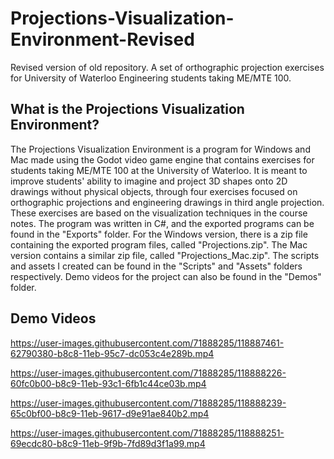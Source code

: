 # Projections-Visualization-Environment-Revised
Revised version of old repository. A set of orthographic projection exercises for University of Waterloo Engineering students taking ME/MTE 100.

## What is the Projections Visualization Environment?
The Projections Visualization Environment is a program for Windows and Mac made using the Godot video game engine that contains exercises for students taking ME/MTE 100 at the University of Waterloo. It is meant to improve students' ability to imagine and project 3D shapes onto 2D drawings without physical objects, through four exercises focused on orthographic projections and engineering drawings in third angle projection. These exercises are based on the visualization techniques in the course notes. The program was written in C#, and the exported programs can be found in the "Exports" folder. For the Windows version, there is a zip file containing the exported program files, called "Projections.zip". The Mac version contains a similar zip file, called "Projections_Mac.zip". The scripts and assets I created can be found in the "Scripts" and "Assets" folders respectively. Demo videos for the project can also be found in the "Demos" folder.


## Demo Videos

https://user-images.githubusercontent.com/71888285/118887461-62790380-b8c8-11eb-95c7-dc053c4e289b.mp4

https://user-images.githubusercontent.com/71888285/118888226-60fc0b00-b8c9-11eb-93c1-6fb1c44ce03b.mp4

https://user-images.githubusercontent.com/71888285/118888239-65c0bf00-b8c9-11eb-9617-d9e91ae840b2.mp4

https://user-images.githubusercontent.com/71888285/118888251-69ecdc80-b8c9-11eb-9f9b-7fd89d3f1a99.mp4
